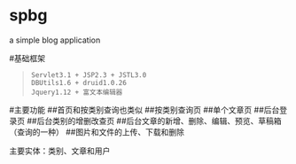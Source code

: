 # spbg
a simple blog application

#基础框架
>     Servlet3.1 + JSP2.3 + JSTL3.0
>     DBUtils1.6 + druid1.0.26
>     Jquery1.12 + 富文本编辑器

#主要功能
##首页和按类别查询也类似
##按类别查询页
##单个文章页
##后台登录页
##后台类别的增删改查页
##后台文章的新增、删除、编辑、预览、草稿箱（查询的一种）
##图片和文件的上传、下载和删除

主要实体：类别、文章和用户
